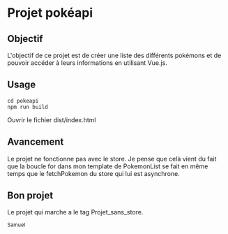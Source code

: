 # Projet pokéapi

## Objectif

L'objectif de ce projet est de créer une liste des différents pokémons et de pouvoir accéder à leurs informations en utilisant Vue.js.

## Usage
```
cd pokeapi
npm run build
```

Ouvrir le fichier dist/index.html

## Avancement

Le projet ne fonctionne pas avec le store. Je pense que celà vient du fait que la boucle for dans mon template de PokemonList se fait en même temps que le fetchPokemon du store qui lui est asynchrone.

## Bon projet

Le projet qui marche a le tag Projet_sans_store.

<sub>Samuel</sub>